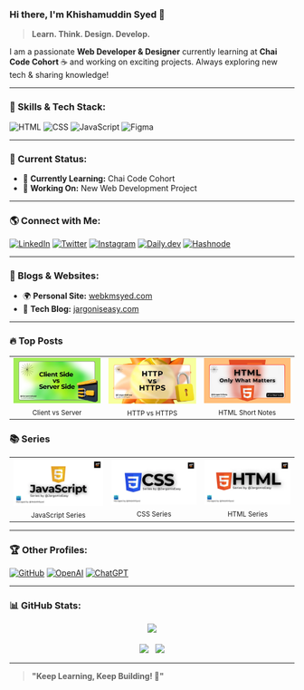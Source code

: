 ### Hi there, I'm **Khishamuddin Syed** 👋

> **Learn. Think. Design. Develop.**

I am a passionate **Web Developer & Designer** currently learning at **Chai Code Cohort** ☕ and working on exciting projects. Always exploring new tech & sharing knowledge!

---

### 🚀 Skills & Tech Stack:

![HTML](https://img.shields.io/badge/HTML-E34F26?style=for-the-badge&logo=html5&logoColor=white)
![CSS](https://img.shields.io/badge/CSS-1572B6?style=for-the-badge&logo=css3&logoColor=white)
![JavaScript](https://img.shields.io/badge/JavaScript-F7DF1E?style=for-the-badge&logo=javascript&logoColor=black)
![Figma](https://img.shields.io/badge/Figma-F24E1E?style=for-the-badge&logo=figma&logoColor=white)

---

### 📌 Current Status:
- 🚀 **Currently Learning:** Chai Code Cohort
- 🔧 **Working On:** New Web Development Project

---

### 🌎 Connect with Me:

[![LinkedIn](https://img.shields.io/badge/LinkedIn-0A66C2?style=for-the-badge&logo=linkedin&logoColor=white)](https://www.linkedin.com/in/webkmsyed/)
[![Twitter](https://img.shields.io/badge/X-000000?style=for-the-badge&logo=twitter&logoColor=white)](https://x.com/webkmsyed)
[![Instagram](https://img.shields.io/badge/Instagram-E4405F?style=for-the-badge&logo=instagram&logoColor=white)](https://www.instagram.com/webkmsyed/)
[![Daily.dev](https://img.shields.io/badge/Daily.dev-222222?style=for-the-badge&logo=daily.dev&logoColor=white)](https://app.daily.dev/webkmsyed)
[![Hashnode](https://img.shields.io/badge/Hashnode-2962FF?style=for-the-badge&logo=hashnode&logoColor=white)](https://hashnode.com/@webkmsyed)

---

### 📝 Blogs & Websites:
- 🌍 **Personal Site:** [webkmsyed.com](https://webkmsyed.com)
- 📖 **Tech Blog:** [jargoniseasy.com](https://jargoniseasy.com)

---

### 🔥 Top Posts

<table>
  <tr>
    <td align="center">
      <a href="https://jargoniseasy.com/client-side-vs-server-side">
        <img src="images/blogPost/Article-03.webp" alt="Client vs Server" width="200">
      </a>
      <br/><sub>Client vs Server</sub>
    </td>
    <td align="center">
      <a href="https://jargoniseasy.com/http-vs-https">
        <img src="images/blogPost/Article-07.webp" alt="HTTP vs HTTPS" width="200">
      </a>
      <br/><sub>HTTP vs HTTPS</sub>
    </td>
    <td align="center">
      <a href="https://jargoniseasy.com/html-short-notes">
        <img src="images/blogPost/Article-09.webp" alt="HTML Short Notes" width="200">
      </a>
      <br/><sub>HTML Short Notes</sub>
    </td>
  </tr>
</table>


### 📚 Series

<table>
  <tr>
    <td align="center">
      <a href="https://jargoniseasy.com/series/javascript">
        <img src="images/blogPost/js-cover.webp" alt="JavaScript Series" width="200">
      </a>
      <br/><sub>JavaScript Series</sub>
    </td>
    <td align="center">
      <a href="https://jargoniseasy.com/series/css">
        <img src="images/blogPost/css-cover.webp" alt="CSS Series" width="200">
      </a>
      <br/><sub>CSS Series</sub>
    </td>
    <td align="center">
      <a href="https://jargoniseasy.com/series/html">
        <img src="images/blogPost/html-cover.webp" alt="HTML Series" width="200">
      </a>
      <br/><sub>HTML Series</sub>
    </td>
  </tr>
</table>


---

### 🏆 Other Profiles:
[![GitHub](https://img.shields.io/badge/GitHub-181717?style=for-the-badge&logo=github&logoColor=white)](https://github.com/webkmsyed)
[![OpenAI](https://img.shields.io/badge/OpenAI-412991?style=for-the-badge&logo=openai&logoColor=white)](https://community.openai.com/u/webkmsyed/)
[![ChatGPT](https://img.shields.io/badge/ChatGPT-00A67E?style=for-the-badge&logo=openai&logoColor=white)](https://chat.openai.com/webkmsyed)

---

### 📊 GitHub Stats:

<div align="center">
  <img src="https://github-readme-streak-stats.herokuapp.com/?user=webkmsyed&theme=dark&hide_border=true">
</div>

<br>
<div align="center">
  <img src="https://github-readme-stats.vercel.app/api?username=webkmsyed&show_icons=true&theme=dark" width="38%"/>&nbsp;&nbsp;
  <img src="https://github-readme-stats.vercel.app/api/top-langs/?username=webkmsyed&layout=compact&theme=dark" width="34%"/>
</div>


---

> **"Keep Learning, Keep Building! 🚀"**
